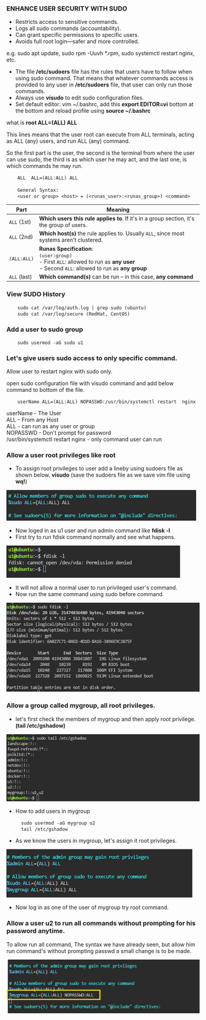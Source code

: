 ### ENHANCE USER SECURITY WITH SUDO

- Restricts access to sensitive commands.
- Logs all sudo commands (accountability).
- Can grant specific permissions to specific users.
- Avoids full root login—safer and more controlled.

e.g. sudo apt update, sudo rpm -Uuvh *.rpm, sudo systemctl restart nginx, etc.

- The file **/etc/sudoers** file has the rules that users have to follow when using sudo command. That means that whatever commands access is provided to any user in
**/etc/sudoers** file, that user can only run those commands.
- Always use **visudo** to edit sudo configuration files.
- Set default editor: vim ~/.bashrc, add this **export EDITOR=vi** bottom at the bottom and reload profile using **source ~/.bashrc**

what is **root ALL=(ALL) ALL**

This lines means that the user root can execute from ALL terminals, acting as ALL (any) users, and run ALL (any) command.

So the first part is the user, the second is the terminal from where the user can use
sudo, the third is as which user he may act, and the last one, is which commands he
may run.

        ALL  ALL=(ALL:ALL) ALL 

        General Syntax:
        <user or group> <host> = (<runas_user>:<runas_group>) <command>


| Part         | Meaning                                                                                                                                          |
| ------------ | ------------------------------------------------------------------------------------------------------------------------------------------------ |
| `ALL` (1st)  | **Which users this rule applies to**. If it's in a group section, it's the group of users.                                                       |
| `ALL` (2nd)  | **Which host(s)** the rule applies to. Usually `ALL`, since most systems aren't clustered.                                                       |
| `(ALL:ALL)`  | **Runas Specification**:<br>`(user:group)`<br> - First `ALL`: allowed to run as **any user**<br> - Second `ALL`: allowed to run as **any group** |
| `ALL` (last) | **Which command(s)** can be run – in this case, **any command**                                                                                  |
### View SUDO History

        sudo cat /var/log/auth.log | grep sudo (ubuntu)
        sudo cat /var/log/secure (RedHat, CentOS)

### Add a user to sudo group

        sudo usermod -aG sudo u1

### Let's give users sudo access to only specific command.

Allow user to restart nginx with sudo only.

open sudo configuration file with visudo command and add below command to bottom of the file.

        userName ALL=(ALL:ALL) NOPASSWD:/usr/bin/systemctl restart  nginx

userName - The User \
ALL - From any Host \
ALL - can run as any user or group \
NOPASSWD - Don't prompt for password \
/usr/bin/systemctl restart nginx - only command user can run 


### Allow a user root privileges like root

- To assign root privileges to user add a lineby using sudoers file as shown below.
**visudo** (save the sudoers file as we save vim file using **wq!**)

![alt text](../k8s/pngs/linux1.png)

- Now loged in as u1 user and run admin command like **fdisk -l**
- First try to run fdisk command normally and see what happens.

![alt text](../k8s/pngs/linux2.png)

- It will not allow a normal user to run privileged user's command.
- Now run the same command using sudo before command.

![alt text](../k8s/pngs/linux3.png)

### Allow a group called mygroup, all root privileges.

- let's first check the members of mygroup and then apply root privilege.
**(tail /etc/gshadow)**

![alt text](../k8s/pngs/linux4.png)

- How to add users in mygroup

        sudo usermod -aG mygroup u2
        tail /etc/gshadow

- As we know the users in mygroup, let's assign it root privileges.

![alt text](../k8s/pngs/linux5.png)

- Now log in as one of the user of mygroup try root command.

### Allow a user **u2** to run all commands without prompting for his password anytime.
To allow run all command, The syntax we have already seen, but allow him run command's without prompting passwd a small change is to be made.

![alt text](../k8s/pngs/linux6.png)








